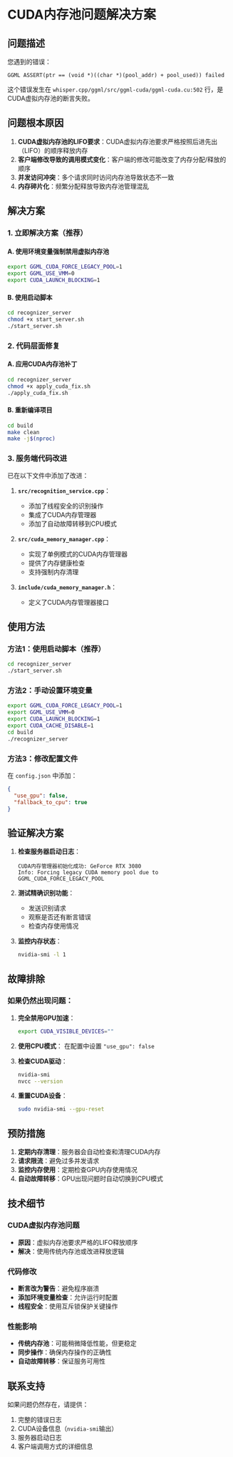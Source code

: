 # CUDA内存池问题解决方案

## 问题描述

您遇到的错误：
```
GGML ASSERT(ptr == (void *)((char *)(pool_addr) + pool_used)) failed
```

这个错误发生在 `whisper.cpp/ggml/src/ggml-cuda/ggml-cuda.cu:502` 行，是CUDA虚拟内存池的断言失败。

## 问题根本原因

1. **CUDA虚拟内存池的LIFO要求**：CUDA虚拟内存池要求严格按照后进先出（LIFO）的顺序释放内存
2. **客户端修改导致的调用模式变化**：客户端的修改可能改变了内存分配/释放的顺序
3. **并发访问冲突**：多个请求同时访问内存池导致状态不一致
4. **内存碎片化**：频繁分配释放导致内存池管理混乱

## 解决方案

### 1. 立即解决方案（推荐）

#### A. 使用环境变量强制禁用虚拟内存池
```bash
export GGML_CUDA_FORCE_LEGACY_POOL=1
export GGML_USE_VMM=0
export CUDA_LAUNCH_BLOCKING=1
```

#### B. 使用启动脚本
```bash
cd recognizer_server
chmod +x start_server.sh
./start_server.sh
```

### 2. 代码层面修复

#### A. 应用CUDA内存池补丁
```bash
cd recognizer_server
chmod +x apply_cuda_fix.sh
./apply_cuda_fix.sh
```

#### B. 重新编译项目
```bash
cd build
make clean
make -j$(nproc)
```

### 3. 服务端代码改进

已在以下文件中添加了改进：

1. **`src/recognition_service.cpp`**：
   - 添加了线程安全的识别操作
   - 集成了CUDA内存管理器
   - 添加了自动故障转移到CPU模式

2. **`src/cuda_memory_manager.cpp`**：
   - 实现了单例模式的CUDA内存管理器
   - 提供了内存健康检查
   - 支持强制内存清理

3. **`include/cuda_memory_manager.h`**：
   - 定义了CUDA内存管理器接口

## 使用方法

### 方法1：使用启动脚本（推荐）
```bash
cd recognizer_server
./start_server.sh
```

### 方法2：手动设置环境变量
```bash
export GGML_CUDA_FORCE_LEGACY_POOL=1
export GGML_USE_VMM=0
export CUDA_LAUNCH_BLOCKING=1
export CUDA_CACHE_DISABLE=1
cd build
./recognizer_server
```

### 方法3：修改配置文件
在 `config.json` 中添加：
```json
{
  "use_gpu": false,
  "fallback_to_cpu": true
}
```

## 验证解决方案

1. **检查服务器启动日志**：
   ```
   CUDA内存管理器初始化成功: GeForce RTX 3080
   Info: Forcing legacy CUDA memory pool due to GGML_CUDA_FORCE_LEGACY_POOL
   ```

2. **测试精确识别功能**：
   - 发送识别请求
   - 观察是否还有断言错误
   - 检查内存使用情况

3. **监控内存状态**：
   ```bash
   nvidia-smi -l 1
   ```

## 故障排除

### 如果仍然出现问题：

1. **完全禁用GPU加速**：
   ```bash
   export CUDA_VISIBLE_DEVICES=""
   ```

2. **使用CPU模式**：
   在配置中设置 `"use_gpu": false`

3. **检查CUDA驱动**：
   ```bash
   nvidia-smi
   nvcc --version
   ```

4. **重置CUDA设备**：
   ```bash
   sudo nvidia-smi --gpu-reset
   ```

## 预防措施

1. **定期内存清理**：服务器会自动检查和清理CUDA内存
2. **请求限流**：避免过多并发请求
3. **监控内存使用**：定期检查GPU内存使用情况
4. **自动故障转移**：GPU出现问题时自动切换到CPU模式

## 技术细节

### CUDA虚拟内存池问题
- **原因**：虚拟内存池要求严格的LIFO释放顺序
- **解决**：使用传统内存池或改进释放逻辑

### 代码修改
- **断言改为警告**：避免程序崩溃
- **添加环境变量检查**：允许运行时配置
- **线程安全**：使用互斥锁保护关键操作

### 性能影响
- **传统内存池**：可能稍微降低性能，但更稳定
- **同步操作**：确保内存操作的正确性
- **自动故障转移**：保证服务可用性

## 联系支持

如果问题仍然存在，请提供：
1. 完整的错误日志
2. CUDA设备信息（`nvidia-smi`输出）
3. 服务器启动日志
4. 客户端调用方式的详细信息 